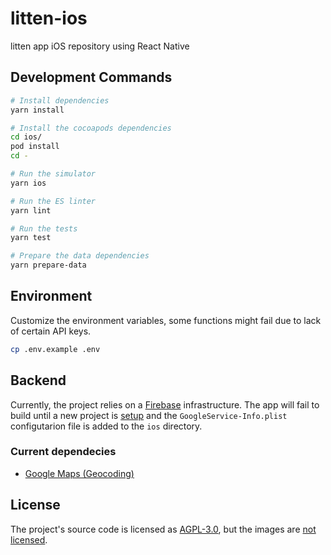 # litten-ios

litten app iOS repository using React Native

## Development Commands

```sh
# Install dependencies
yarn install

# Install the cocoapods dependencies
cd ios/
pod install
cd -

# Run the simulator
yarn ios

# Run the ES linter
yarn lint

# Run the tests
yarn test

# Prepare the data dependencies
yarn prepare-data
```

## Environment

Customize the environment variables, some functions might fail due to lack of
certain API keys.

```sh
cp .env.example .env
```

## Backend

Currently, the project relies on a [Firebase][firebase] infrastructure. The app
will fail to build until a new project is [setup][setupfirebase] and the
`GoogleService-Info.plist` configutarion file is added to the `ios` directory.

### Current dependecies

* [Google Maps (Geocoding)][googleapikey]

## License

The project's source code is licensed as [AGPL-3.0][license], but the images are
[not licensed][licenseimgs].

<!-- References -->

[firebase]: https://firebase.google.com
[setupfirebase]: https://firebase.google.com/docs/ios/setup
[googleapikey]: https://developers.google.com/maps/documentation/geocoding/get-api-key
[license]: ./LICENSE
[licenseimgs]: ./lib/images/README.md
